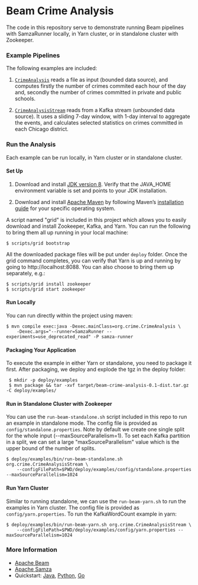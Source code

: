 <!--
    Licensed to the Apache Software Foundation (ASF) under one
    or more contributor license agreements.  See the NOTICE file
    distributed with this work for additional information
    regarding copyright ownership.  The ASF licenses this file
    to you under the Apache License, Version 2.0 (the
    "License"); you may not use this file except in compliance
    with the License.  You may obtain a copy of the License at

      http://www.apache.org/licenses/LICENSE-2.0

    Unless required by applicable law or agreed to in writing,
    software distributed under the License is distributed on an
    "AS IS" BASIS, WITHOUT WARRANTIES OR CONDITIONS OF ANY
    KIND, either express or implied.  See the License for the
    specific language governing permissions and limitations
    under the License.
-->

# Beam Crime Analysis

The code in this repository serve to demonstrate running Beam pipelines with SamzaRunner locally, in Yarn cluster,
or in standalone cluster with Zookeeper.

### Example Pipelines
The following examples are included:

1. [`CrimeAnalysis`](https://github.com/szkudlarekdamian/beam-crime-analysis/blob/master/src/main/java/org/crime/CrimeAnalysis.java) reads a file as input (bounded data source), and computes firstly the number of crimes commited each hour of the day and, secondly the number of crimes committed in private and public schools. 

2. [`CrimeAnalysisStream`](https://github.com/szkudlarekdamian/beam-crime-analysis/blob/master/src/main/java/org/crime/CrimeAnalysisStream.java) reads from a Kafka stream (unbounded data source). It uses a sliding 7-day window, with 1-day interval to aggregate the events, and calculates selected statistics on crimes committed in each Chicago district.

### Run the Analysis

Each example can be run locally, in Yarn cluster or in standalone cluster.

#### Set Up
1. Download and install [JDK version 8](https://www.oracle.com/technetwork/java/javase/downloads/jdk8-downloads-2133151.html). Verify that the JAVA_HOME environment variable is set and points to your JDK installation.

2. Download and install [Apache Maven](http://maven.apache.org/download.cgi) by following Maven’s [installation guide](http://maven.apache.org/install.html) for your specific operating system.

A script named "grid" is included in this project which allows you to easily download and install Zookeeper, Kafka, and Yarn.
You can run the following to bring them all up running in your local machine:

```
$ scripts/grid bootstrap
```

All the downloaded package files will be put under `deploy` folder. Once the grid command completes, 
you can verify that Yarn is up and running by going to http://localhost:8088. You can also choose to
bring them up separately, e.g.:

```
$ scripts/grid install zookeeper
$ scripts/grid start zookeeper
```
   
#### Run Locally
You can run directly within the project using maven:

```
$ mvn compile exec:java -Dexec.mainClass=org.crime.CrimeAnalysis \
    -Dexec.args="--runner=SamzaRunner --experiments=use_deprecated_read" -P samza-runner
```

#### Packaging Your Application
To execute the example in either Yarn or standalone, you need to package it first.
After packaging, we deploy and explode the tgz in the deploy folder:

```
 $ mkdir -p deploy/examples
 $ mvn package && tar -xvf target/beam-crime-analysis-0.1-dist.tar.gz -C deploy/examples/
```

#### Run in Standalone Cluster with Zookeeper
You can use the `run-beam-standalone.sh` script included in this repo to run an example
in standalone mode. The config file is provided as `config/standalone.properties`. Note by
default we create one single split for the whole input (--maxSourceParallelism=1). To 
set each Kafka partition in a split, we can set a large "maxSourceParallelism" value which 
is the upper bound of the number of splits.

```
$ deploy/examples/bin/run-beam-standalone.sh org.crime.CrimeAnalysisStream \
    --configFilePath=$PWD/deploy/examples/config/standalone.properties --maxSourceParallelism=1024
```

#### Run Yarn Cluster
Similar to running standalone, we can use the `run-beam-yarn.sh` to run the examples
in Yarn cluster. The config file is provided as `config/yarn.properties`. To run the 
KafkaWordCount example in yarn:

```
$ deploy/examples/bin/run-beam-yarn.sh org.crime.CrimeAnalysisStream \
    --configFilePath=$PWD/deploy/examples/config/yarn.properties --maxSourceParallelism=1024
```

### More Information

* [Apache Beam](http://beam.apache.org)
* [Apache Samza](https://samza.apache.org/)
* Quickstart: [Java](https://beam.apache.org/get-started/quickstart-java), [Python](https://beam.apache.org/get-started/quickstart-py), [Go](https://beam.apache.org/get-started/quickstart-go)